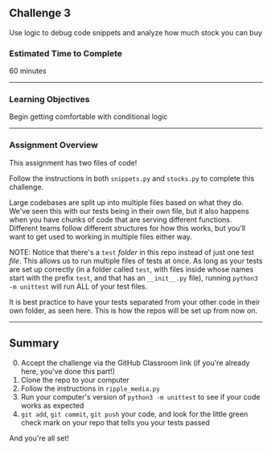 ## Challenge 3

Use logic to debug code snippets and analyze how much stock you can buy

### Estimated Time to Complete

60 minutes

---

### Learning Objectives

Begin getting comfortable with conditional logic

---

### Assignment Overview

This assignment has two files of code! 

Follow the instructions in both `snippets.py` and `stocks.py` to complete this challenge. 

Large codebases are split up into multiple files based on what they do. We've seen this with our tests being in their own file, but it also happens when you have chunks of code that are serving different functions. Different teams follow different structures for how this works, but you'll want to get used to working in multiple files either way.

NOTE: Notice that there's a `test` _folder_ in this repo instead of just one test _file_. This allows us to run multiple files of tests at once. As long as your tests are set up correctly (in a folder called `test`, with files inside whose names start with the prefix `test`, and that has an `__init__.py` file), running `python3 -m unittest` will run ALL of your test files.

It is best practice to have your tests separated from your other code in their own folder, as seen here. This is how the repos will be set up from now on. 

---

## Summary

0. Accept the challenge via the GitHub Classroom link (if you're already here, you've done this part!)
1. Clone the repo to your computer
2. Follow the instructions in `ripple_media.py`
3. Run your computer's version of `python3 -m unittest` to see if your code works as expected
4. `git add`, `git commit`, `git push` your code, and look for the little green check mark on your repo that tells you your tests passed

And you're all set!

